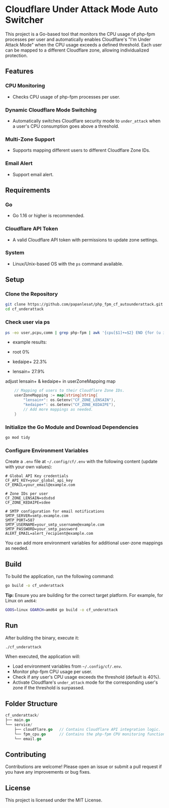 # Cloudflare Under Attack Mode Auto Switcher

This project is a Go-based tool that monitors the CPU usage of php-fpm processes per user and automatically enables Cloudflare's "I'm Under Attack Mode" when the CPU usage exceeds a defined threshold. Each user can be mapped to a different Cloudflare zone, allowing individualized protection.

## Features

### CPU Monitoring
- Checks CPU usage of php-fpm processes per user.

### Dynamic Cloudflare Mode Switching
- Automatically switches Cloudflare security mode to `under_attack` when a user's CPU consumption goes above a threshold.

### Multi-Zone Support
- Supports mapping different users to different Cloudflare Zone IDs.

### Email Alert
- Support email alert.

## Requirements

### Go
- Go 1.16 or higher is recommended.

### Cloudflare API Token
- A valid Cloudflare API token with permissions to update zone settings.

### System
- Linux/Unix-based OS with the `ps` command available.

## Setup

### Clone the Repository

```bash
git clone https://github.com/papanlesat/php_fpm_cf_autounderattack.git cf_underattack
cd cf_underattack
```
### Check user via ps

```bash
ps -eo user,pcpu,comm | grep php-fpm | awk '{cpu[$1]+=$2} END {for (u in cpu) print u, cpu[u] "%"}'
```

- example results:

- root 0%
- kedaipe+ 22.3%
- lensain+ 27.9%

adjust lensain+ & kedaipe+ in userZoneMapping map

```go
	// Mapping of users to their Cloudflare Zone IDs.
	userZoneMapping := map[string]string{
		"lensain+": os.Getenv("CF_ZONE_LENSAIN"),
		"kedaipe+": os.Getenv("CF_ZONE_KEDAIPE"),
		// Add more mappings as needed.
	}
```
### Initialize the Go Module and Download Dependencies

```bash
go mod tidy
```

### Configure Environment Variables

Create a `.env` file at `~/.config/cf/.env` with the following content (update with your own values):

```dotenv
# Global API Key credentials
CF_API_KEY=your_global_api_key
CF_EMAIL=your_email@example.com

# Zone IDs per user
CF_ZONE_LENSAIN=sdsdsd
CF_ZONE_KEDAIPE=sdee

# SMTP configuration for email notifications
SMTP_SERVER=smtp.example.com
SMTP_PORT=587
SMTP_USERNAME=your_smtp_username@example.com
SMTP_PASSWORD=your_smtp_password
ALERT_EMAIL=alert_recipient@example.com

```

You can add more environment variables for additional user-zone mappings as needed.

## Build

To build the application, run the following command:

```bash
go build -o cf_underattack
```

**Tip:** Ensure you are building for the correct target platform. For example, for Linux on `amd64`:

```bash
GOOS=linux GOARCH=amd64 go build -o cf_underattack
```

## Run

After building the binary, execute it:

```bash
./cf_underattack
```

When executed, the application will:
- Load environment variables from `~/.config/cf/.env`.
- Monitor php-fpm CPU usage per user.
- Check if any user's CPU usage exceeds the threshold (default is 40%).
- Activate Cloudflare's `under_attack` mode for the corresponding user's zone if the threshold is surpassed.

## Folder Structure

```go
cf_underattack/
├── main.go
└── service/
    ├── cloudflare.go   // Contains Cloudflare API integration logic.
    └── fpm_cpu.go      // Contains the php-fpm CPU monitoring functionality.
    └── email.go
```

## Contributing

Contributions are welcome! Please open an issue or submit a pull request if you have any improvements or bug fixes.

## License

This project is licensed under the MIT License.
